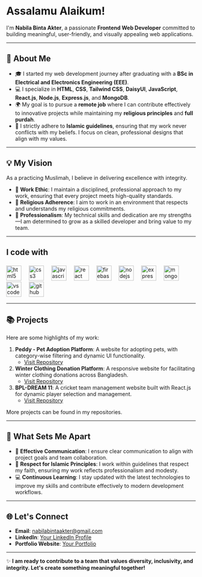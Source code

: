 # Assalamu Alaikum! 
I'm **Nabila Binta Akter**, a passionate **Frontend Web Developer** committed to building meaningful, user-friendly, and visually appealing web applications.  

---

## 🧕 About Me  
- 🎓 I started my web development journey after graduating with a **BSc in Electrical and Electronics Engineering (EEE)**.  
- 💻 I specialize in **HTML**, **CSS**, **Tailwind CSS**, **DaisyUI**, **JavaScript**, **React.js**, **Node.js**, **Express.js**, and **MongoDB**.  
- 🌍 My goal is to pursue a **remote job** where I can contribute effectively to innovative projects while maintaining my **religious principles** and **full purdah**.  
- 🤝 I strictly adhere to **Islamic guidelines**, ensuring that my work never conflicts with my beliefs. I focus on clean, professional designs that align with my values.  

---

## 💡 My Vision  
As a practicing Muslimah, I believe in delivering excellence with integrity.  
- 🔗 **Work Ethic**: I maintain a disciplined, professional approach to my work, ensuring that every project meets high-quality standards.  
- 🌸 **Religious Adherence**: I aim to work in an environment that respects and understands my religious commitments.  
- 🚀 **Professionalism**: My technical skills and dedication are my strengths—I am determined to grow as a skilled developer and bring value to my team.

---

<h2 align="left">I code with</h2>

###

<div align="left">
  <img src="https://cdn.jsdelivr.net/gh/devicons/devicon/icons/html5/html5-original.svg" height="40" alt="html5 logo"  />
  <img width="12" />
  <img src="https://cdn.jsdelivr.net/gh/devicons/devicon/icons/css3/css3-original.svg" height="40" alt="css3 logo"  />
  <img width="12" />
  <img src="https://cdn.jsdelivr.net/gh/devicons/devicon/icons/javascript/javascript-original.svg" height="40" alt="javascript logo"  />
  <img width="12" />
  <img src="https://cdn.jsdelivr.net/gh/devicons/devicon/icons/react/react-original.svg" height="40" alt="react logo"  />
  <img width="12" />
  <img src="https://cdn.jsdelivr.net/gh/devicons/devicon/icons/firebase/firebase-plain.svg" height="40" alt="firebase logo"  />
  <img width="12" />
  <img src="https://cdn.jsdelivr.net/gh/devicons/devicon/icons/nodejs/nodejs-original.svg" height="40" alt="nodejs logo"  />
  <img width="12" />
  <img src="https://cdn.jsdelivr.net/gh/devicons/devicon/icons/express/express-original.svg" height="40" alt="express logo"  />
  <img width="12" />
  <img src="https://cdn.jsdelivr.net/gh/devicons/devicon/icons/mongodb/mongodb-original.svg" height="40" alt="mongodb logo"  />
  <img width="12" />
  <img src="https://cdn.jsdelivr.net/gh/devicons/devicon/icons/vscode/vscode-original.svg" height="40" alt="vscode logo"  />
  <img width="12" />
  <img src="https://cdn.jsdelivr.net/gh/devicons/devicon/icons/github/github-original.svg" height="40" alt="github logo"  />
</div>

---

## 📚 Projects  
Here are some highlights of my work:  
1. **Peddy - Pet Adoption Platform**: A website for adopting pets, with category-wise filtering and dynamic UI functionality.  
   - [Visit Repository](https://github.com/username/project1)  
2. **Winter Clothing Donation Platform**: A responsive website for facilitating winter clothing donations across Bangladesh.  
   - [Visit Repository](https://github.com/username/project2)  
3. **BPL-DREAM 11**: A cricket team management website built with React.js for dynamic player selection and management.  
   - [Visit Repository](https://github.com/username/project3)  

More projects can be found in my repositories.

---

## 🌟 What Sets Me Apart  
- 💬 **Effective Communication**: I ensure clear communication to align with project goals and team collaboration.  
- 🧕 **Respect for Islamic Principles**: I work within guidelines that respect my faith, ensuring my work reflects professionalism and modesty.  
- 💻 **Continuous Learning**: I stay updated with the latest technologies to improve my skills and contribute effectively to modern development workflows.  

---

## 🌐 Let's Connect  
- **Email**: [nabilabintaakter@gmail.com](mailto:nabilabintaakter@gmail.com)  
- **LinkedIn**: [Your LinkedIn Profile](https://linkedin.com/in/yourprofile)  
- **Portfolio Website**: [Your Portfolio](https://yourportfolio.com)  

---

✨ **I am ready to contribute to a team that values diversity, inclusivity, and integrity. Let's create something meaningful together!**  
